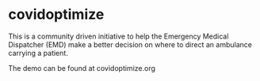 # covidoptimize
This is a community driven initiative to help the Emergency Medical Dispatcher (EMD) make a better decision on where to direct an ambulance carrying a patient.

The demo can be found at covidoptimize.org
